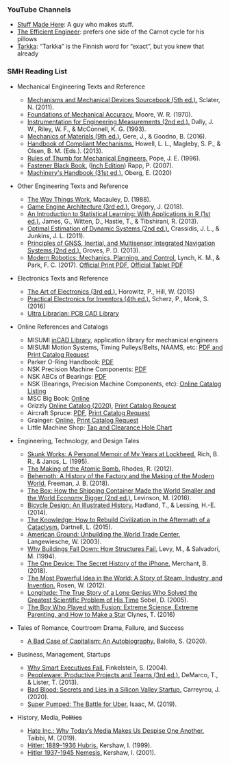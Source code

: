 ### YouTube Channels

* [Stuff Made Here](https://www.youtube.com/channel/UCj1VqrHhDte54oLgPG4xpuQ): A guy who makes stuff.
* [The Efficient Engineer](https://youtube.com/c/TheEfficientEngineer): prefers one side of the Carnot cycle for his pillows
* [Tarkka](https://www.youtube.com/c/tarkka/featured): “Tarkka” is the Finnish word for “exact”, but you knew that already

### SMH Reading List

* Mechanical Engineering Texts and Reference
  * [Mechanisms and Mechanical Devices Sourcebook (5th ed.).](https://www.amazon.com/dp/0071704426) Sclater, N. (2011).
  * [Foundations of Mechanical Accuracy.](https://www.amazon.com/dp/B0006CAKT8) Moore, W. R. (1970).
  * [Instrumentation for Engineering Measurements (2nd ed.).](https://www.amazon.com/dp/0471551929) Dally, J. W., Riley, W. F., & McConnell, K. G. (1993).
  * [Mechanics of Materials (9th ed.).](https://www.amazon.com/dp/0133254429) Gere, J., & Goodno, B. (2016).
  * [Handbook of Compliant Mechanisms.](https://www.amazon.com/dp/1119953456) Howell, L. L., Magleby, S. P., & Olsen, B. M. (Eds.). (2013).  
  * [Rules of Thumb for Mechanical Engineers.](https://www.amazon.com/dp/0884157903) Pope, J. E. (1996).
  * [Fastener Black Book.](https://www.amazon.com/dp/B00KC58Z3M) ([Inch Edition](https://www.amazon.com/dp/1921722444)) Rapp, P. (2007).
  * [Machinery's Handbook (31st ed.).](https://www.amazon.com/dp/0831137312/) Oberg, E. (2020)
  
* Other Engineering Texts and Reference
  * [The Way Things Work.](https://www.amazon.com/dp/0395428572) Macauley, D. (1988).
  * [Game Engine Architecture (3rd ed.).](https://www.amazon.com/dp/1138035459) Gregory, J. (2018).
  * [An Introduction to Statistical Learning: With Applications in R (1st ed.).](https://www.amazon.com/dp/1461471370) James, G., Witten, D., Hastie, T., & Tibshirani, R. (2013).
  * [Optimal Estimation of Dynamic Systems (2nd ed.).](https://www.amazon.com/dp/1439839859) Crassidis, J. L., & Junkins, J. L. (2011). 
  * [Principles of GNSS, Inertial, and Multisensor Integrated Navigation Systems (2nd ed.).](https://www.amazon.com/dp/1608070050) Groves, P. D. (2013).
  * [Modern Robotics: Mechanics, Planning, and Control.](https://www.amazon.com/dp/1107156300) Lynch, K. M., & Park, F. C. (2017). [Official Print PDF](http://hades.mech.northwestern.edu/images/2/25/MR-v2.pdf), [Official Tablet PDF](http://hades.mech.northwestern.edu/images/0/0c/MR-tablet-v2.pdf)
  
* Electronics Texts and Reference
  * [The Art of Electronics (3rd ed.).](https://www.amazon.com/dp/0521809266) Horowitz, P., Hill, W. (2015)
  * [Practical Electronics for Inventors (4th ed.).](https://www.amazon.com/dp/1259587541/) Scherz, P., Monk, S. (2016)
  * [Ultra Librarian: PCB CAD Library](https://www.ultralibrarian.com/)

* Online References and Catalogs
  * MISUMI [inCAD Library](https://us.misumi-ec.com/us/incadlibrary/), application library for mechanical engineers
  * MISUMI Motion Systems, Timing Pulleys/Belts, NAAMS, etc: [PDF and Print Catalog Request](https://us.misumi-ec.com/us/CatalogRequest.html)
  * Parker O-Ring Handbook: [PDF](https://www.parker.com/Literature/O-Ring%20Division%20Literature/ORD%205700.pdf)
  * NSK Precision Machine Components: [PDF](http://www.nsk-literature.com/en/precision-machine-components/offline/download.pdf)
  * NSK ABCs of Bearings: [PDF](https://www.nsk.com/common/data/ctrgPdf/split/e1102/nsk_cat_e1102m_a7-141.pdf)
  * NSK (Bearings, Precision Machine Components, etc): [Online Catalog Listing](https://www.jp.nsk.com/app01/en/ctrg/index.cgi?inpGroup=precision)  
  * MSC Big Book: [Online](https://www.mscdirect.com/FlyerView?contentPath=/sales-catalogs/big-book)
  * Grizzly [Online Catalog (2020)](https://www.grizzly.com/catalog/2020/main), [Print Catalog Request](https://www.grizzly.com/forms/catalog-request)
  * Aircraft Spruce: [PDF](https://www.aircraftspruce.com/pdf/2021Individual/2021catalog.pdf), [Print Catalog Request](https://www.aircraftspruce.com/catalog/stpages/sprucecatalog.php)
  * Grainger: [Online](https://www.grainger.com/content/tf_onlinecat), [Print Catalog Request](https://www.grainger.com/content/cat_print)
  * Little Machine Shop: [Tap and Clearance Hole Chart](https://littlemachineshop.com/images/gallery/PDF/TapDrillSizes.pdf)

* Engineering, Technology, and Design Tales
  * [Skunk Works: A Personal Memoir of My Years at Lockheed.](https://www.amazon.com/dp/0316743003) Rich, B. R., & Janos, L. (1995).
  * [The Making of the Atomic Bomb.](https://www.amazon.com/dp/1451677618) Rhodes, R. (2012).
  * [Behemoth: A History of the Factory and the Making of the Modern World.](https://www.amazon.com/dp/0393356620) Freeman, J. B. (2018).
  * [The Box: How the Shipping Container Made the World Smaller and the World Economy Bigger (2nd ed.).](https://www.amazon.com/dp/0691170819) Levinson, M. (2016).
  * [Bicycle Design: An Illustrated History.](https://www.amazon.com/dp/0262026759) Hadland, T., & Lessing, H.-E. (2014).
  * [The Knowledge: How to Rebuild Civilization in the Aftermath of a Cataclysm.](https://www.amazon.com/dp/0143127047) Dartnell, L. (2015).
  * [American Ground: Unbuilding the World Trade Center.](https://www.amazon.com/dp/0865476756) Langewiesche, W. (2003).
  * [Why Buildings Fall Down: How Structures Fail.](https://www.amazon.com/dp/039331152X) Levy, M., & Salvadori, M. (1994).
  * [The One Device: The Secret History of the iPhone.](https://www.amazon.com/dp/0316546240) Merchant, B. (2018).
  * [The Most Powerful Idea in the World: A Story of Steam, Industry, and Invention.](https://www.amazon.com/dp/0226726347) Rosen, W. (2012).
  * [Longitude: The True Story of a Lone Genius Who Solved the Greatest Scientific Problem of His Time](https://www.amazon.com/dp/080271529X) Sobel, D. (2005).
  * [The Boy Who Played with Fusion: Extreme Science, Extreme Parenting, and How to Make a Star](https://www.amazon.com/dp/0544705025) Clynes, T. (2016)
  
* Tales of Romance, Courtroom Drama, Failure, and Success
  * [A Bad Case of Capitalism: An Autobiography.](https://www.amazon.com/dp/1792354703) Balolia, S. (2020).

* Business, Management, Startups
  * [Why Smart Executives Fail.](https://www.amazon.com/dp/1591840457) Finkelstein, S. (2004).
  * [Peopleware: Productive Projects and Teams (3rd ed.).](https://www.amazon.com/dp/0321934113) DeMarco, T., & Lister, T. (2013).
  * [Bad Blood: Secrets and Lies in a Silicon Valley Startup.](https://www.amazon.com/dp/0525431993) Carreyrou, J. (2020).
  * [Super Pumped: The Battle for Uber.](https://www.amazon.com/dp/0393358615) Isaac, M. (2019).

* History, Media, ~~Politics~~
  * [Hate Inc.: Why Today’s Media Makes Us Despise One Another.](https://www.amazon.com/dp/1682194078) Taibbi, M. (2019).
  * [Hitler: 1889-1936 Hubris.](https://www.amazon.com/dp/0393320359) Kershaw, I. (1999). 
  * [Hitler 1937-1945 Nemesis.](https://www.amazon.com/dp/0393322521) Kershaw, I. (2001).
  
